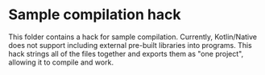 # Sample compilation hack
This folder contains a hack for sample compilation. Currently, Kotlin/Native does not support including external pre-built libraries into programs.
This hack strings all of the files together and exports them as "one project", allowing it to compile and work.